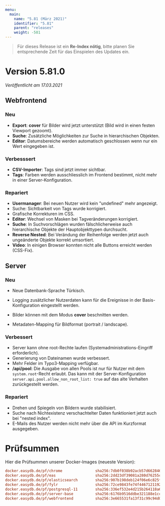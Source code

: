 ```yaml
---
menu:
  main:
    name: "5.81 (März 2021)"
    identifier: "5.81"
    parent: "releases"
    weight: -581
---
```


> Für dieses Release ist ein **Re-Index nötig**, bitte planen Sie entsprechende Zeit für das Einspielen des Updates ein. 

# Version 5.81.0

*Veröffentlicht am 17.03.2021*

## Webfrontend

### Neu

* **Export**: **cover** für Bilder wird jetzt unterstützt (Bild wird in einen festen Viewport gezoomt).
* **Suche**: Zusätzliche Möglichkeiten zur Suche in hierarchischen Objekten.
* **Editor**: Datumsbereiche werden automatisch geschlossen wenn nur ein Wert eingegeben ist.

### Verbesssert

* **CSV-Importer**: Tags sind jetzt immer sichtbar.
* **Tags**: Farben werden ausschliesslich im Frontend bestimmt, nicht mehr in einer Server-Konfiguration.

### Repariert

* **Usermanager**: Bei neuen Nutzer wird kein "undefined" mehr angezeigt.
* Suche: Sichtbarkeit von Tags wurde korrigiert.
* Grafische Korrekturen im CSS.
* **Editor**: Wechsel von Masken bei Tagveränderungen korrigiert.
* **Suche**: In Suchvorschlägen wurden fälschlicherweise auch hierarchische Objekte der Hauptobjekttypen durchsucht.
* **Reverse Nested**: Bei Verändung der Reihenfolge werden jetzt auch ungeänderte Objekte korrekt umsortiert.
* **Video**: In einigen Browser konnten nicht alle Buttons erreicht werden (CSS-Fix).

## Server

### Neu

* Neue Datenbank-Sprache Türkisch.

* Logging zusätzlicher Nutzerdaten kann für die Ereignisse in der Basis-Konfiguration eingestellt werden.

* Bilder können mit dem Modus **cover** beschnitten werden.

* Metadaten-Mapping für Bildformat (portrait / landscape).

### Verbessert

* Server kann ohne root-Rechte laufen (Systemadministrations-Eingriff erforderlich).
* Generierung von Dateinamen wurde verbessert.
* Mehr Felder im Typo3-Mapping verfügbar.
* **/api/pool**: Die Ausgabe von allen Pools ist nur für Nutzer mit dem `system.root`-Recht erlaubt. Das kann mit der Server-Konfiguration `server.api.pool.allow_non_root_list: true` auf das alte Verhalten zurückgestellt werden.

### Repariert

* Drehen und Spiegeln von Bildern wurde stabilisiert.
* Suche nach Nichtexistenz verschachtelter Daten funktioniert jetzt auch bei "nested index".
* E-Mails des Nutzer werden nicht mehr über die API im Kurzformat ausgegeben.

# Prüfsummen

Hier die Prüfsummen unserer Docker-Images (neueste Version):

```ini
docker.easydb.de/pf/chrome               sha256:7db0f038b92acb57d6628463035cbdec90d0fc7d89b207d5c8847db047d026d4
docker.easydb.de/pf/eas                  sha256:2dd23df39081a280d76255cae50f151a698e79b7bc1fce8a0898601e67851f19
docker.easydb.de/pf/elasticsearch        sha256:907b198deb124f06e6c825f94ee83e118494fdf5cfbe3ceb3b72f0e86d76c359
docker.easydb.de/pf/fylr                 sha256:72ce9843fe74f446712119231ec0f720cb8beebec9178c7aa453cda783f1a73b
docker.easydb.de/pf/postgresql-11        sha256:336ef532e4d215b264118a6d3a055035c8793e8f1f7daffe237688a6db723df8
docker.easydb.de/pf/server-base          sha256:6176b9516ddbe321188e1cc80208085d5a75a20cdb0024ce3e59358df4c12fa4
docker.easydb.de/pf/webfrontend          sha256:3e665531fa13f31c99c94d080fe4c6b15778efa3c20d4718cfa9e0212bc30bc0
```



  

